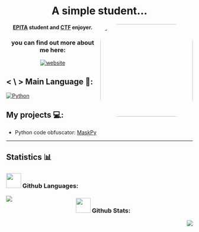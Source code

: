 <h1 align="center">A simple student...  </h1>

<img align='right' style="border-radius: 20%;" src="https://avatars.githubusercontent.com/u/70316327?v=4" width="250">  <!--- border radius don't work -->
<p align="center">
  <b><a href="https://www.epita.fr/">EPITA</a> student and <a href="https://tryhackme.com/p/nk0">CTF</a> enjoyer.</b>
</p>
<h3 align="center">you can find out more about me here:  </h3>
<!--- web icon color change based by the theme if it's light or dark -->
<p align="center"><a href="https://nekrofr.github.io/"><img src="https://img.shields.io/badge/Website-grey?style=for-the-badge" alt="website" /></a></p>

## < \ > Main Language 🎯:
<a href="https://docs.python.org/3/"><img src="https://img.shields.io/badge/-Python-yellow?style=for-the-badge&logo=python" alt="Python"/></a>

## My projects 💻:
- Python code obfuscator: [MaskPy](https://github.com/NeKroFR/MaskPy)
<!--- should have 4 projects to be good -->

---

## Statistics 📊

<h3 align="left"><img src="https://media.giphy.com/media/jQDGQlcdmuyWbVpomT/giphy.gif" width="40"> Github Languages:</h3>
<img align="left" src="https://github-readme-stats.vercel.app/api/top-langs/?username=NeKroFR&langs_count=4&theme=react&hide_border=false&count_private=true&show_icons=true&include_all_commits=true">

<h3 align="center"><img src="https://media.giphy.com/media/jQDGQlcdmuyWbVpomT/giphy.gif" width="40"> Github Stats:</h3>
<img align="right" src="https://github-readme-stats-eight-theta.vercel.app/api?username=NeKroFR&show_icons=true&theme=react&include_all_commits=true&locale=fr">


<!--- todo -->
<!--- border radius don't work -->
<!--- web icon color change based by the theme if it's light or dark -->
